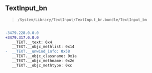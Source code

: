 ## TextInput_bn

> `/System/Library/TextInput/TextInput_bn.bundle/TextInput_bn`

```diff

-3479.228.0.0.0
+3479.317.0.0.0
   __TEXT.__text: 0x4
   __TEXT.__objc_methlist: 0x14
-  __TEXT.__unwind_info: 0x58
   __TEXT.__objc_classname: 0x1a
   __TEXT.__objc_methname: 0x2e
   __TEXT.__objc_methtype: 0xc

```
